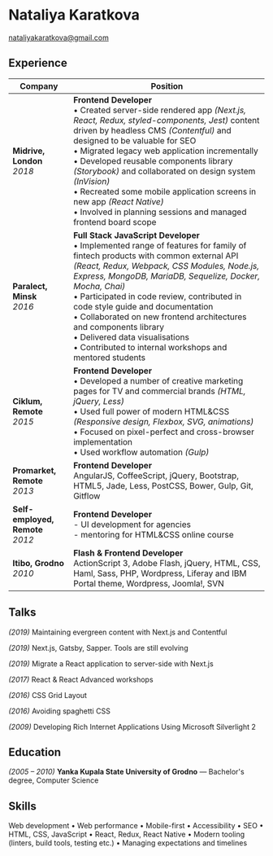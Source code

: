 # Nataliya Karatkova
nataliyakaratkova@gmail.com

## Experience

| Company | Position |
| --- | --- |
| **Midrive, London** <br> *2018* | **Frontend Developer** <br> • Created server-side rendered app *(Next.js, React, Redux, styled-components, Jest)* content driven by headless CMS *(Contentful)* and designed to be valuable for SEO<br> • Migrated legacy web application incrementally<br> • Developed reusable components library *(Storybook)* and collaborated on design system *(InVision)*<br> • Recreated some mobile application screens in new app *(React Native)*<br> • Involved in planning sessions and managed frontend board scope |
| **Paralect, Minsk** <br> *2016* | **Full Stack JavaScript Developer** <br> • Implemented range of features for family of fintech products with common external API *(React, Redux, Webpack, CSS Modules, Node.js, Express, MongoDB, MariaDB, Sequelize, Docker, Mocha, Chai)* <br> • Participated in code review, contributed in code style guide and documentation <br> • Collaborated on new frontend architectures and components library <br> • Delivered data visualisations <br> • Contributed to internal workshops and mentored students |
| **Ciklum, Remote** <br> *2015* | **Frontend Developer** <br> • Developed a number of creative marketing pages for TV and commercial brands *(HTML, jQuery, Less)* <br> • Used full power of modern HTML&CSS *(Responsive design, Flexbox, SVG, animations)* <br> • Focused on pixel-perfect and cross-browser implementation <br> • Used workflow automation *(Gulp)* |
| **Promarket, Remote** <br> *2013* | **Frontend Developer** <br> AngularJS, CoffeeScript, jQuery, Bootstrap, HTML5, Jade, Less, PostCSS, Bower, Gulp, Git, Gitflow |
| **Self-employed, Remote** <br> *2012* | **Frontend Developer** <br> - UI development for agencies <br> - mentoring for HTML&CSS online course |
| **Itibo, Grodno** <br> *2010* | **Flash & Frontend Developer** <br> ActionScript 3, Adobe Flash, jQuery, HTML, CSS, Haml, Sass, PHP, Wordpress, Liferay and IBM Portal theme, Wordpress, Joomla!, SVN |

## Talks
*(2019)* Maintaining evergreen content with Next.js and Contentful

*(2019)* Next.js, Gatsby, Sapper. Tools are still evolving

*(2019)* Migrate a React application to server-side with Next.js

*(2017)* React & React Advanced workshops

*(2016)* CSS Grid Layout

*(2016)* Avoiding spaghetti CSS

*(2009)* Developing Rich Internet Applications Using Microsoft Silverlight 2

## Education

*(2005 – 2010)* **Yanka Kupala State University of Grodno** — Bachelor's degree, Computer Science

## Skills

Web development • Web performance • Mobile-first • Accessibility • SEO • HTML, CSS, JavaScript • React, Redux, React Native • Modern tooling (linters, build tools, testing etc.) • Managing expectations and timelines
